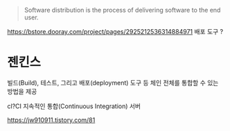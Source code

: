 
>Software distribution is the process of delivering software to the end user.


https://bstore.dooray.com/project/pages/2925212536314884971
배포 도구 ?
# 젠킨스
빌드(Build), 테스트, 그리고 배포(deployment) 도구 등 체인 전체를 통합할 수 있는 방법을 제공

cl?CI 지속적인 통합(Continuous Integration) 서버

https://jw910911.tistory.com/81